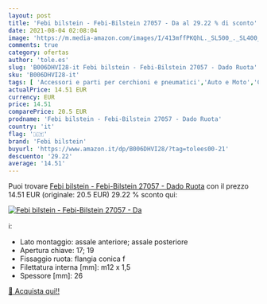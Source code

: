 ```yaml
---
layout: post
title: 'Febi bilstein - Febi-Bilstein 27057 - Da al 29.22 % di sconto'
date: 2021-08-04 02:08:04
image: 'https://m.media-amazon.com/images/I/413mffPKQhL._SL500_._SL400_.jpg'
comments: true
category: ofertas
author: 'tole.es'
slug: 'B006DHVI28-it Febi bilstein - Febi-Bilstein 27057 - Dado Ruota'
sku: 'B006DHVI28-it'
tags: [ 'Accessori e parti per cerchioni e pneumatici','Auto e Moto','Cerchioni e pneumatici per veicoli','Dadi, perni e bulloni per ruote auto','Perni ruote auto','febi bilstein', ]
actualPrice: 14.51 EUR
currency: EUR
price: 14.51
comparePrice: 20.5 EUR
prodname: 'Febi bilstein - Febi-Bilstein 27057 - Dado Ruota'
country: 'it'
flag: '🇮🇹'
brand: 'Febi bilstein'
buyurl: 'https://www.amazon.it/dp/B006DHVI28/?tag=tolees00-21'
descuento: '29.22'
average: '14.51'
---
```


Puoi trovare [Febi bilstein - Febi-Bilstein 27057 - Dado Ruota](https://www.amazon.it/dp/B006DHVI28/?tag=tolees00-21) con il prezzo 14.51 EUR (originale: 20.5 EUR) 29.22 % sconto qui:

[![Febi bilstein - Febi-Bilstein 27057 - Da](https://m.media-amazon.com/images/I/413mffPKQhL._SL500_._SL400_.jpg)](https://www.amazon.it/dp/B006DHVI28/?tag=tolees00-21)

ℹ️:

- Lato montaggio: assale anteriore; assale posteriore
- Apertura chiave: 17; 19
- Fissaggio ruota: flangia conica f
- Filettatura interna [mm]: m12 x 1,5
- Spessore [mm]: 26

[🛒 Acquista qui!!](https://www.amazon.it/dp/B006DHVI28/?tag=tolees00-21)
